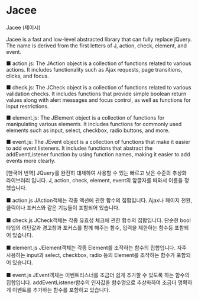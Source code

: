 # Jacee
Jacee (제이시)


Jacee is a fast and low-level abstracted library that can fully replace jQuery. The name is derived from the first letters of J, action, check, element, and event.

■ action.js: The JAction object is a collection of functions related to various actions. It includes functionality such as Ajax requests, page transitions, clicks, and focus.

■ check.js: The JCheck object is a collection of functions related to various validation checks. It includes functions that provide simple boolean return values along with alert messages and focus control, as well as functions for input restrictions.

■ element.js: The JElement object is a collection of functions for manipulating various elements. It includes functions for commonly used elements such as input, select, checkbox, radio buttons, and more.

■ event.js: The JEvent object is a collection of functions that make it easier to add event listeners. It includes functions that abstract the addEventListener function by using function names, making it easier to add events more clearly.


[한국어 번역]
JQuery를 완전히 대체하여 사용할 수 있는 빠르고 낮은 수준의 추상화 라이브러리 입니다.
J, action, check, element, event의 앞글자를 따와서 이름을 정했습니다.

■ action.js
JAction객체는 각종 액션에 관한 함수의 집합입니다.
Ajax나 페이지 전환, 클릭이나 포커스와 같은 기능들이 포함되어 있습니다.

■ check.js
JCheck객체는 각종 유효성 체크에 관한 함수의 집합입니다.
단순한 bool타입의 리턴값과 경고창과 포커스를 함께 해주는 함수, 입력을 제한하는 함수등 포함되어 있습니다.

■ element.js
JElement객체는 각종 Element를 조작하는 함수의 집합입니다.
자주 사용하는 input과 select, checkbox, radio 등의 Element를 조작하는 함수가 포함되어 있습니다.

■ event.js
JEvent객체는 이벤트리스너를 조금더 쉽게 추가할 수 있도록 하는 함수의 집합입니다.
addEventListener함수의 인자값을 함수명으로 추상화하여 조금더 명확하게 이벤트를 추가하는 함수를 포함하고 있습니다.
